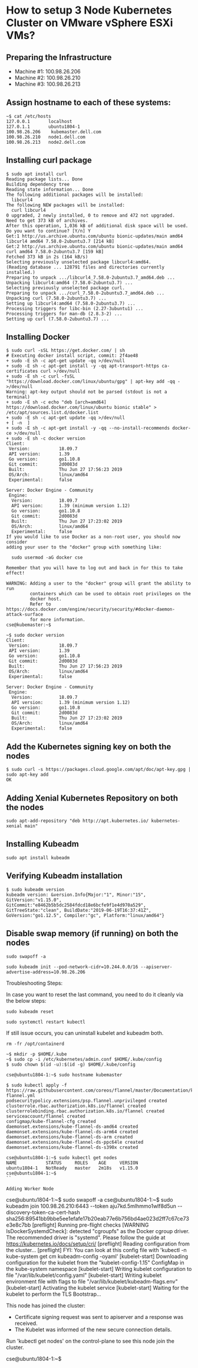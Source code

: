 # How to setup 3 Node Kubernetes Cluster on VMware vSphere ESXi VMs?

## Preparing the Infrastructure

- Machine #1: 100.98.26.206
- Machine #2: 100.98.26.210
- Machine #3: 100.98.26.213

## Assign hostname to each of these systems:

```
~$ cat /etc/hosts
127.0.0.1       localhost
127.0.1.1       ubuntu1804-1
100.98.26.206    kubemaster.dell.com
100.98.26.210   node1.dell.com
100.98.26.213   node2.dell.com
```

## Installing curl package

```
$ sudo apt install curl
Reading package lists... Done
Building dependency tree
Reading state information... Done
The following additional packages will be installed:
  libcurl4
The following NEW packages will be installed:
  curl libcurl4
0 upgraded, 2 newly installed, 0 to remove and 472 not upgraded.
Need to get 373 kB of archives.
After this operation, 1,036 kB of additional disk space will be used.
Do you want to continue? [Y/n] Y
Get:1 http://us.archive.ubuntu.com/ubuntu bionic-updates/main amd64 libcurl4 amd64 7.58.0-2ubuntu3.7 [214 kB]
Get:2 http://us.archive.ubuntu.com/ubuntu bionic-updates/main amd64 curl amd64 7.58.0-2ubuntu3.7 [159 kB]
Fetched 373 kB in 2s (164 kB/s)
Selecting previously unselected package libcurl4:amd64.
(Reading database ... 128791 files and directories currently installed.)
Preparing to unpack .../libcurl4_7.58.0-2ubuntu3.7_amd64.deb ...
Unpacking libcurl4:amd64 (7.58.0-2ubuntu3.7) ...
Selecting previously unselected package curl.
Preparing to unpack .../curl_7.58.0-2ubuntu3.7_amd64.deb ...
Unpacking curl (7.58.0-2ubuntu3.7) ...
Setting up libcurl4:amd64 (7.58.0-2ubuntu3.7) ...
Processing triggers for libc-bin (2.27-3ubuntu1) ...
Processing triggers for man-db (2.8.3-2) ...
Setting up curl (7.58.0-2ubuntu3.7) ...
```

## Installing Docker

```
$ sudo curl -sSL https://get.docker.com/ | sh
# Executing docker install script, commit: 2f4ae48
+ sudo -E sh -c apt-get update -qq >/dev/null
+ sudo -E sh -c apt-get install -y -qq apt-transport-https ca-certificates curl >/dev/null
+ sudo -E sh -c curl -fsSL "https://download.docker.com/linux/ubuntu/gpg" | apt-key add -qq - >/dev/null
Warning: apt-key output should not be parsed (stdout is not a terminal)
+ sudo -E sh -c echo "deb [arch=amd64] https://download.docker.com/linux/ubuntu bionic stable" > /etc/apt/sources.list.d/docker.list
+ sudo -E sh -c apt-get update -qq >/dev/null
+ [ -n  ]
+ sudo -E sh -c apt-get install -y -qq --no-install-recommends docker-ce >/dev/null
+ sudo -E sh -c docker version
Client:
 Version:           18.09.7
 API version:       1.39
 Go version:        go1.10.8
 Git commit:        2d0083d
 Built:             Thu Jun 27 17:56:23 2019
 OS/Arch:           linux/amd64
 Experimental:      false

Server: Docker Engine - Community
 Engine:
  Version:          18.09.7
  API version:      1.39 (minimum version 1.12)
  Go version:       go1.10.8
  Git commit:       2d0083d
  Built:            Thu Jun 27 17:23:02 2019
  OS/Arch:          linux/amd64
  Experimental:     false
If you would like to use Docker as a non-root user, you should now consider
adding your user to the "docker" group with something like:

  sudo usermod -aG docker cse

Remember that you will have to log out and back in for this to take effect!

WARNING: Adding a user to the "docker" group will grant the ability to run
         containers which can be used to obtain root privileges on the
         docker host.
         Refer to https://docs.docker.com/engine/security/security/#docker-daemon-attack-surface
         for more information.
cse@kubemaster:~$
```

```
~$ sudo docker version
Client:
 Version:           18.09.7
 API version:       1.39
 Go version:        go1.10.8
 Git commit:        2d0083d
 Built:             Thu Jun 27 17:56:23 2019
 OS/Arch:           linux/amd64
 Experimental:      false

Server: Docker Engine - Community
 Engine:
  Version:          18.09.7
  API version:      1.39 (minimum version 1.12)
  Go version:       go1.10.8
  Git commit:       2d0083d
  Built:            Thu Jun 27 17:23:02 2019
  OS/Arch:          linux/amd64
  Experimental:     false

```

## Add the Kubernetes signing key on both the nodes

```
$ sudo curl -s https://packages.cloud.google.com/apt/doc/apt-key.gpg | sudo apt-key add
OK
```

## Adding Xenial Kubernetes Repository on both the nodes

```
sudo apt-add-repository "deb http://apt.kubernetes.io/ kubernetes-xenial main"
```

## Installing Kubeadm

```
sudo apt install kubeadm
```

## Verifying Kubeadm installation

```
$ sudo kubeadm version
kubeadm version: &version.Info{Major:"1", Minor:"15", GitVersion:"v1.15.0", GitCommit:"e8462b5b5dc2584fdcd18e6bcfe9f1e4d970a529", GitTreeState:"clean", BuildDate:"2019-06-19T16:37:41Z", GoVersion:"go1.12.5", Compiler:"gc", Platform:"linux/amd64"}
```

## Disable swap memory (if running) on both the nodes

```
sudo swapoff -a
```

```
sudo kubeadm init --pod-network-cidr=10.244.0.0/16 --apiserver-advertise-address=10.98.26.206

```

Troubleshooting Steps:

In case you want to reset the last command, you need to do it cleanly via the below steps:

```
sudo kubeadm reset
```

```
sudo systemctl restart kubectl
```

If still issue occurs, you can uninstall kubelet and kubeadm both.

```
rm -fr /opt/containerd
```

```
~$ mkdir -p $HOME/.kube
~$ sudo cp -i /etc/kubernetes/admin.conf $HOME/.kube/config
$ sudo chown $(id -u):$(id -g) $HOME/.kube/config
```

```
cse@ubuntu1804-1:~$ sudo hostname kubemaster
```

```
$ sudo kubectl apply -f https://raw.githubusercontent.com/coreos/flannel/master/Documentation/kube-flannel.yml
podsecuritypolicy.extensions/psp.flannel.unprivileged created
clusterrole.rbac.authorization.k8s.io/flannel created
clusterrolebinding.rbac.authorization.k8s.io/flannel created
serviceaccount/flannel created
configmap/kube-flannel-cfg created
daemonset.extensions/kube-flannel-ds-amd64 created
daemonset.extensions/kube-flannel-ds-arm64 created
daemonset.extensions/kube-flannel-ds-arm created
daemonset.extensions/kube-flannel-ds-ppc64le created
daemonset.extensions/kube-flannel-ds-s390x created
```

```
cse@ubuntu1804-1:~$ sudo kubectl get nodes
NAME           STATUS     ROLES    AGE     VERSION
ubuntu1804-1   NotReady   master   2m18s   v1.15.0
cse@ubuntu1804-1:~$
``  

Adding Worker Node

```
cse@ubuntu1804-1:~$ sudo swapoff -a
cse@ubuntu1804-1:~$ sudo kubeadm join 100.98.26.210:6443 --token aju7kd.5mlhmmo1wlf8d5un     --discovery-token-ca-cert-hash sha256:89541bb9bbe5ee1efafe17b20eab77e6b756bd4ae023d2ff7c67ce73e3e8c7bb
[preflight] Running pre-flight checks
        [WARNING IsDockerSystemdCheck]: detected "cgroupfs" as the Docker cgroup driver. The recommended driver is "systemd". Please follow the guide at https://kubernetes.io/docs/setup/cri/
[preflight] Reading configuration from the cluster...
[preflight] FYI: You can look at this config file with 'kubectl -n kube-system get cm kubeadm-config -oyaml'
[kubelet-start] Downloading configuration for the kubelet from the "kubelet-config-1.15" ConfigMap in the kube-system namespace
[kubelet-start] Writing kubelet configuration to file "/var/lib/kubelet/config.yaml"
[kubelet-start] Writing kubelet environment file with flags to file "/var/lib/kubelet/kubeadm-flags.env"
[kubelet-start] Activating the kubelet service
[kubelet-start] Waiting for the kubelet to perform the TLS Bootstrap...

This node has joined the cluster:
* Certificate signing request was sent to apiserver and a response was received.
* The Kubelet was informed of the new secure connection details.

Run 'kubectl get nodes' on the control-plane to see this node join the cluster.

cse@ubuntu1804-1:~$
```


